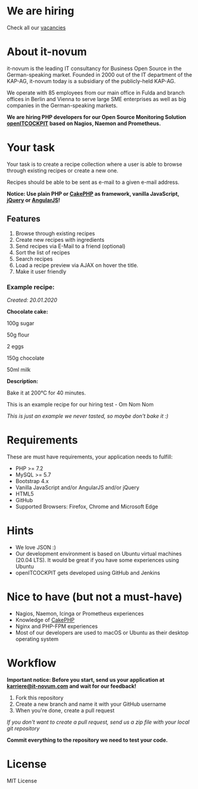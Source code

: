 # We are hiring
Check all our [vacancies](http://www.it-novum.com/karriere.html)

# About it-novum
it-novum is the leading IT consultancy for Business Open Source in the German-speaking market. Founded in 2000 out of the IT department of the KAP-AG, it-novum today is a subsidiary of the publicly-held KAP-AG.

We operate with 85 employees from our main office in Fulda and branch offices in Berlin and Vienna to serve large SME enterprises as well as big companies in the German-speaking markets.


**We are hiring PHP developers for our Open Source Monitoring Solution [openITCOCKPIT](http://openitcockpit.io/) based on Nagios, Naemon and Prometheus.**

# Your task
Your task is to create a recipe collection where a user is able to browse through existing recipes or create a new one.

Recipes should be able to be sent as e-mail to a given e-mail address.

**Notice: Use plain PHP or [CakePHP](http://cakephp.org/) as framework, vanilla JavaScript, [jQuery](https://jquery.com/) or [AngularJS](https://angularjs.org/)!**

## Features

1. Browse through existing recipes
2. Create new recipes with ingredients
3. Send recipes via E-Mail to a friend (optional)
4. Sort the list of recipes
5. Search recipes
6. Load a recipe preview via AJAX on hover the title.
7. Make it user friendly

### Example recipe:
*Created: 20.01.2020*

**Chocolate cake:**

100g sugar

50g flour

2 eggs

150g chocolate

50ml milk

**Description:**

Bake it at 200°C for 40 minutes.

This is an example recipe for our hiring test - Om Nom Nom


*This is just an example we never tasted, so maybe don't bake it :)*

# Requirements
These are must have requirements, your application needs to fulfill:
* PHP >= 7.2
* MySQL >= 5.7
* Bootstrap 4.x
* Vanilla JavaScript and/or AngularJS and/or jQuery
* HTML5
* GitHub
* Supported Browsers: Firefox, Chrome and Microsoft Edge

# Hints
* We love JSON :)
* Our development environment is based on Ubuntu virtual machines (20.04 LTS). It would be great if you have some experiences using Ubuntu
* openITCOCKPIT gets developed using GitHub and Jenkins

# Nice to have (but not a must-have)
* Nagios, Naemon, Icinga or Prometheus experiences
* Knowledge of [CakePHP](http://cakephp.org/)
* Nginx and PHP-FPM experiences
* Most of our developers are used to macOS or Ubuntu as their desktop operating system

# Workflow
**Important notice: Before you start, send us your application at karriere@it-novum.com and wait for our feedback!**

1. Fork this repository
2. Create a new branch and name it with your GitHub username
3. When you're done, create a pull request

*If you don't want to create a pull request, send us a zip file with your local git repository*

**Commit everything to the repository we need to test your code.**

# License
MIT License
